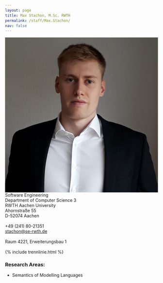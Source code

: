```yaml
---
layout: page
title: Max Stachon, M.Sc. RWTH
permalink: /staff/Max.Stachon/
nav: false
---
```


<div class="container">
    <div class="row">
        <div class="col-lg-3">
          <img class="staff-pics z-depth-1" src="../../assets/img/teams/stachon.jpeg" 
               alt="Louis Wachtmeister" style="float: left;">
        </div>
        <div class="col-lg-4">
          Software Engineering<br>
          Department of Computer Science 3<br>
          RWTH Aachen University<br>
          Ahornstraße 55<br>
          D-52074 Aachen<br>
          <br>
          +49 (241) 80-21351<br>
          <a href="mailto:stachon@se-rwth.de">stachon@se-rwth.de</a><br>
          <br>
          Raum 4221, Erweiterungsbau 1
        </div>
    </div>
</div>

<br>
{% include trennlinie.html %}

### Research Areas:

- Semantics of Modelling Languages

